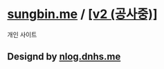 # [sungbin.me](https://sungbin.me) / [[v2 (공사중)]](https://sungbin.me/v2)
개인 사이트

## Designd by [nlog.dnhs.me](https://github.com/nnnlog/nlog.dnhs.me)
